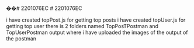 ��#   2 2 0 1 0 7 6 E C 
 # 2201076EC

i have created topPost.js for getting top posts 
i have created topUser.js for getting top user
there is 2 folders named TopPosTPostman and TopUserPostman output where i have uploaded the images of the output of the postman 


 
